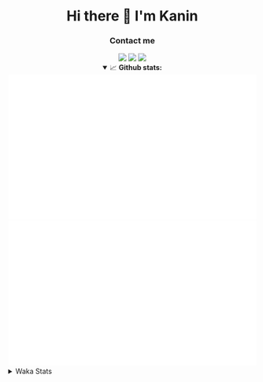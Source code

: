 <div align="center">
 <h1>Hi there 👋 I'm Kanin</h1>
 <h3>Contact me</h3>
 <a href="mailto:im@kanin.dev"><img src="https://img.shields.io/badge/gmail-%23D14836.svg?&style=for-the-badge&logo=gmail&logoColor=white"/></a>
 <a href="https://twitter.com/KaninTwt"><img src="https://img.shields.io/badge/twitter-%231DA1F2.svg?&style=for-the-badge&logo=twitter&logoColor=white"/></a>
 <a href="https://www.linkedin.com/in/KaninDev"><img src="https://img.shields.io/badge/linkedin-%230077B5.svg?&style=for-the-badge&logo=linkedin&logoColor=white"/></a>
<details open>
  <summary>📈 <b>Github stats:</b></summary>
  <img src="https://github.com/Kanin/Kanin/blob/master/scripts/GitHubStats/generated/overview.svg"/>
  <img src="https://github.com/Kanin/Kanin/blob/master/scripts/GitHubStats/generated/languages.svg"/>
</details>
</div>

<details>
 <summary>Waka Stats</summary>

<!--START_SECTION:waka-->
![Code Time](http://img.shields.io/badge/Code%20Time-3%2C070%20hrs%2058%20mins-blue)

![Profile Views](http://img.shields.io/badge/Profile%20Views-7-blue)

![Lines of code](https://img.shields.io/badge/From%20Hello%20World%20I%27ve%20Written-837.5%20thousand%20lines%20of%20code-blue)

**🐱 My GitHub Data** 

> 📦 184.9 kB Used in GitHub's Storage 
 > 
> 🏆 388 Contributions in the Year 2025
 > 
> 💼 Opted to Hire
 > 
> 📜 29 Public Repositories 
 > 
> 🔑 22 Private Repositories 
 > 
**I'm an Early 🐤** 

```text
🌞 Morning                2883 commits        ███████░░░░░░░░░░░░░░░░░░   28.67 % 
🌆 Daytime                2878 commits        ███████░░░░░░░░░░░░░░░░░░   28.62 % 
🌃 Evening                2950 commits        ███████░░░░░░░░░░░░░░░░░░   29.33 % 
🌙 Night                  1346 commits        ███░░░░░░░░░░░░░░░░░░░░░░   13.38 % 
```
📅 **I'm Most Productive on Monday** 

```text
Monday                   2029 commits        █████░░░░░░░░░░░░░░░░░░░░   20.18 % 
Tuesday                  1436 commits        ████░░░░░░░░░░░░░░░░░░░░░   14.28 % 
Wednesday                1015 commits        ███░░░░░░░░░░░░░░░░░░░░░░   10.09 % 
Thursday                 1575 commits        ████░░░░░░░░░░░░░░░░░░░░░   15.66 % 
Friday                   1636 commits        ████░░░░░░░░░░░░░░░░░░░░░   16.27 % 
Saturday                 904 commits         ██░░░░░░░░░░░░░░░░░░░░░░░   08.99 % 
Sunday                   1462 commits        ████░░░░░░░░░░░░░░░░░░░░░   14.54 % 
```


📊 **This Week I Spent My Time On** 

```text
🕑︎ Time Zone: America/New_York

💬 Programming Languages: 
TypeScript               17 hrs 53 mins      ███████████████████░░░░░░   74.39 % 
Prisma                   2 hrs 6 mins        ██░░░░░░░░░░░░░░░░░░░░░░░   08.79 % 
Other                    1 hr 7 mins         █░░░░░░░░░░░░░░░░░░░░░░░░   04.70 % 
Python                   1 hr 3 mins         █░░░░░░░░░░░░░░░░░░░░░░░░   04.42 % 
JavaScript               37 mins             █░░░░░░░░░░░░░░░░░░░░░░░░   02.61 % 

🔥 Editors: 
VS Code                  24 hrs 2 mins       █████████████████████████   100.00 % 

🐱‍💻 Projects: 
GD                       22 hrs 57 mins      ████████████████████████░   95.48 % 
Bot                      53 mins             █░░░░░░░░░░░░░░░░░░░░░░░░   03.69 % 
Marshall                 12 mins             ░░░░░░░░░░░░░░░░░░░░░░░░░   00.84 % 

💻 Operating System: 
Windows                  24 hrs 2 mins       █████████████████████████   100.00 % 
```

**I Mostly Code in Python** 

```text
Python                   33 repos            ████████████████░░░░░░░░░   62.26 % 
TypeScript               8 repos             ████░░░░░░░░░░░░░░░░░░░░░   15.09 % 
Java                     5 repos             ██░░░░░░░░░░░░░░░░░░░░░░░   09.43 % 
HTML                     3 repos             █░░░░░░░░░░░░░░░░░░░░░░░░   05.66 % 
Kotlin                   1 repo              ░░░░░░░░░░░░░░░░░░░░░░░░░   01.89 % 
```



**Timeline**

![Lines of Code chart](https://raw.githubusercontent.com/Kanin/Kanin/master/assets/bar_graph.png)


 Last Updated on 01/11/2025 00:22:54 UTC
<!--END_SECTION:waka-->
</details>
